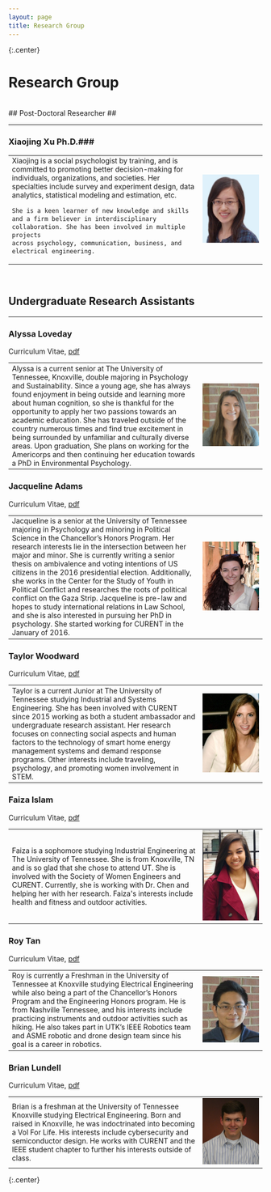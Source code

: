 ```yaml
---
layout: page
title: Research Group
---
```

{:.center}
# Research Group #
<br />
## Post-Doctoral Researcher ##
<hr>

### Xiaojing Xu Ph.D.###
<table width="100%">
<tr>
<td align="left" width="75%">
    Xiaojing is a social psychologist by training, and is committed to promoting better decision-making for individuals, organizations, and societies. 
    Her specialties include survey and experiment design, data analytics, statistical modeling and estimation, etc. 

    She is a keen learner of new knowledge and skills and a firm believer in interdisciplinary collaboration. She has been involved in multiple projects 
    across psychology, communication, business, and electrical engineering. 
</td>
<td align="right" width="25%">
    <img src="assets/img/Xiaojing.jpg" alt="Xiaojing Xu's portrait"> <!--style="width:150px;height:180px;">     -->
</td>
</tr>
</table>
<br />

## Undergraduate Research Assistants ##
<hr>

### Alyssa Loveday ###
<i class="fa fa-file-text fa-fw"></i> Curriculum Vitae, <a href= "/assets/lib/Loveday_Resume.pdf" > pdf </a><br>
<table width="100%">
<tr>
<td align="left" width="75%">
    Alyssa is a current senior at The University of Tennessee, Knoxville, double majoring in Psychology and Sustainability. 
    Since a young age, she has always found enjoyment in being outside and learning more about human cognition, so she is thankful for the opportunity 
    to apply her two passions towards an academic education. She has traveled outside of the country numerous times and find true excitement in being 
    surrounded by unfamiliar and culturally diverse areas. Upon graduation, She plans on working for the Americorps and then continuing her education towards 
    a PhD in Environmental Psychology.
</td>
<td align="right" width="25%">
    <img src="assets/img/Alyssa.jpg" alt="Alyssa Loveday's portrait"><!-- style="width:140px;height:154px;">     -->
</td>
</tr>
</table>

### Jacqueline Adams ###
<i class="fa fa-file-text fa-fw"></i> Curriculum Vitae, <a href= "/assets/lib/Adams_CV.pdf" > pdf </a><br>
<table width="100%">
<tr>
<td align="left" width="75%">
    Jacqueline is a senior at the University of Tennessee majoring in Psychology and minoring in Political Science in the Chancellor’s 
    Honors Program. Her research interests lie in the intersection between her major and minor. She is currently writing a senior thesis on ambivalence 
    and voting intentions of US citizens in the 2016 presidential election. Additionally, she works in the Center for the Study of Youth in Political 
    Conflict and researches the roots of political conflict on the Gaza Strip. Jacqueline is pre-law and hopes to study international relations in Law School, 
    and she is also interested in pursuing her PhD in psychology. She started working for CURENT in the January of 2016.
</td>
<td align="right" width="25%">
    <img src="assets/img/Jacqueline.JPG" alt="Jacqueline Adam's portrait"><!-- style="width:140px;height:171px;">     -->
</td>
</tr>
</table>

### Taylor Woodward ###
<i class="fa fa-file-text fa-fw"></i> Curriculum Vitae, <a href= "/assets/lib/Woodward_CV.pdf" > pdf </a><br>
<table width="100%">
<tr>
<td align="left" width="75%">
    Taylor is a current Junior at The University of Tennessee studying Industrial and Systems Engineering. She has been involved with CURENT since
     2015 working as both a student ambassador and undergraduate research assistant. Her research focuses on connecting social aspects and human factors to the 
     technology of smart home energy management systems and demand response programs. Other interests include traveling, psychology, and promoting women involvement 
     in STEM.
</td>
<td align="right" width="25%">
    <img src="assets/img/Woodward.jpg" alt="Taylor Woodwards's portrait"><!-- style="width:120px;height:168px;">   -->  
</td>
</tr>
</table>

### Faiza Islam ###
<i class="fa fa-file-text fa-fw"></i> Curriculum Vitae, <a href= "/assets/lib/Islam_CV.pdf" > pdf </a><br>
<table width="100%">
<tr>
<td align="left" width="75%" style="postion:fixed;top:0;">
    Faiza is a sophomore studying Industrial Engineering at The University of Tennessee. She is from Knoxville, TN and is so glad that she chose to attend UT. 
    She is involved with the Society of Women Engineers and CURENT. Currently, she is working with Dr. Chen and helping her with her research. Faiza's interests 
    include health and fitness and outdoor activities.
</td>
<td align="right" width="25%">
    <img src="assets/img/Islam.PNG" alt="Faiza Islam's portrait"><!-- style="width:120px;height:191px;">     -->
</td>
</tr>
</table>

### Roy Tan ###
<i class="fa fa-file-text fa-fw"></i> Curriculum Vitae, <a href= "/assets/lib/RoyTanResume.pdf" > pdf </a><br>
<table width="100%">
<tr>
<td align="left" width="75%">
   Roy is currently a Freshman in the University of Tennessee at Knoxville studying Electrical Engineering while also being a part of the Chancellor’s Honors Program 
   and the Engineering Honors program. He is from Nashville Tennessee, and his interests include practicing instruments and outdoor activities such as hiking. He also 
   takes part in UTK’s IEEE Robotics team and ASME robotic and drone design team since his goal is a career in robotics. 
</td>
<td align="right" width="25%">
    <img src="assets/img/Roy.jpg" alt="Roy Tan's portrait"><!-- style="width:140px;height:163px;">     -->
</td>
</tr>
</table>

### Brian Lundell ###
<i class="fa fa-file-text fa-fw"></i> Curriculum Vitae, <a href= "/assets/lib/Lundell_CV.pdf" > pdf </a><br>
<table width="100%">
<tr>
<td align="left" width="75%">
   Brian is a freshman at the University of Tennessee Knoxville studying Electrical Engineering. Born and raised in Knoxville, he was indoctrinated into becoming a Vol For 
   Life. His interests include cybersecurity and semiconductor design. He works with CURENT and the IEEE student chapter to further his interests outside of class.
</td>
<td align="right" width="25%">
    <img src="assets/img/Lundell.JPG" alt="Brian Lundell's portrait"><!-- style="width:140px;height:164px;">    --> 
</td>
</tr>
</table>
{:.center}